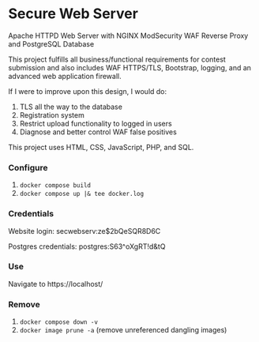 # Secure Web Server
Apache HTTPD Web Server with NGINX ModSecurity WAF Reverse Proxy and PostgreSQL Database

This project fulfills all business/functional requirements for contest submission and also includes WAF HTTPS/TLS, Bootstrap, logging, and an advanced web application firewall.

If I were to improve upon this design, I would do:
1. TLS all the way to the database
2. Registration system
3. Restrict upload functionality to logged in users
4. Diagnose and better control WAF false positives

This project uses HTML, CSS, JavaScript, PHP, and SQL.

### Configure

1. `docker compose build`
2. `docker compose up |& tee docker.log`

### Credentials

Website login:
secwebserv:ze$2bQeSQR8D6C

Postgres credentials:
postgres:S63^oXgRT!d&tQ

### Use

Navigate to https://localhost/

### Remove

1. `docker compose down -v`
2. `docker image prune -a` (remove unreferenced dangling images)